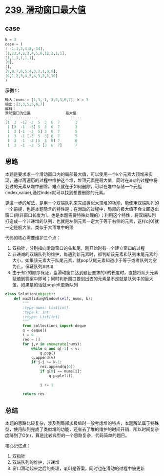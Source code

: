 # [239. 滑动窗口最大值](https://leetcode.cn/problems/sliding-window-maximum/)

## case

```python
k = 3
case = (
[ -1,1,3,4,8,-14],
[1,23,4,2,3,4,5,6,12,2,1,1],
[1,1,1,1,1,1],
[0],
[],
[9,8,7,6,5,4,3,2,1,0,0],
[0,1,2,3,4,5,4,3,2,1,10]
)
```

**示例 1：** 

```python
输入：nums = [1,3,-1,-3,5,3,6,7], k = 3
输出：[3,3,5,5,6,7]
解释：
滑动窗口的位置                最大值
---------------               -----
[1  3  -1] -3  5  3  6  7       3
 1 [3  -1  -3] 5  3  6  7       3
 1  3 [-1  -3  5] 3  6  7       5
 1  3  -1 [-3  5  3] 6  7       5
 1  3  -1  -3 [5  3  6] 7       6
 1  3  -1  -3  5 [3  6  7]      7


```

## 思路

本题是要求求一个滑动窗口内的局部最大值，可以使用一个k个元素大顶堆来实现，通过再遍历的过程中维护这个堆，堆顶元素是最大值，同时在`滑动`的过程中将划过的元素从堆中删除。难点就在于如何删除，可以在堆中存储一个元组(index,value),通过index就可以找到想要删除的元素。

更进一步的解法，是用一个双端队列来完成类似大顶堆的功能，能使用双端队列的一个前提，也是本题隐含的特性是：在滑动的过程中，局部的极大值不会立即退出窗口(除非窗口长度为1，也是本题需要特殊处理的）；利用这个特性，将双端队列打造成一个非递增的队列，也就是左侧元素一定大于等于右侧的元素，这样q[0]就一定是极大值，类似于大顶堆中的顶

代码的核心需要维护三个点：

1.  双指针，分别指向滑动窗口的头和尾，刚开始时有一个建立窗口的过程
2. 非递减的双端队列的维护，每遇到新元素时，都判断该元素和队列末尾元素的大小，如果该元素大于队尾元素，就pop队尾元素知道小于等于或者队列为空为止，保证队列`非递增`
3. 由于有2的顺序保证，当滑动窗口达到题目要求的k的长度时，直接将队头元素赋值到答案中即可；同时判断窗口要划出去的元素是不是就是队列中的最大值，如果是的话就popleft更新队列

```python
class Solution(object):
    def maxSlidingWindow(self, nums, k):
        """
        :type nums: List[int]
        :type k: int
        :rtype: List[int]
        """
        from collections import deque
        q = deque()
        i = 0
        res = []
        for j,v in enumerate(nums):
            while q and q[-1] < v:
                q.pop()
            q.append(v)
            if j-i >= k-1:
                res.append(q[0])
                if q[0] == nums[i]:
                    q.popleft()
                
                i += 1
        
        return res 
```

## 总结

本题的思路比较复杂，涉及到局部求极值时一般考虑堆的特点，本题解法属于特殊型，使用队列完成了类似堆的功能，还省去了堆的维护的时间开销，所以时间复杂度降到了O(n)，算是比较典型的一个思路复杂，代码简单的题目。

核心记忆点：

1. 双指针
2. 双端队列的维护，非递增
3. 窗口滑动起来之后的处理，q[0]是答案，同时也在滑动的过程中被更新